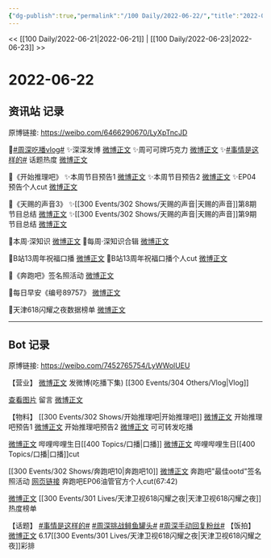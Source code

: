 ```yaml
---
{"dg-publish":true,"permalink":"/100 Daily/2022-06-22/","title":"2022-06-22","created":"2022-12-04T23:22:37.000+08:00","updated":"2023-04-11T14:46:33.000+08:00"}
---
```



<< [[100 Daily/2022-06-21\|2022-06-21]] | [[100 Daily/2022-06-23\|2022-06-23]] >>

# 2022-06-22

## 资讯站 记录

原博链接: https://weibo.com/6466290670/LyXpTncJD

🌟[#周深吃播vlog#](https://s.weibo.com/weibo?q=%23%E5%91%A8%E6%B7%B1%E5%90%83%E6%92%ADvlog%23)
✨深深发博 [微博正文](https://m.weibo.cn/6466290670/4783254509193206)
✨周可可牌巧克力 [微博正文](https://m.weibo.cn/6466290670/4783280077147747)
✨[#事情是这样的#](https://s.weibo.com/weibo?q=%23%E4%BA%8B%E6%83%85%E6%98%AF%E8%BF%99%E6%A0%B7%E7%9A%84%23) 话题热度 [微博正文](https://m.weibo.cn/6466290670/4783279067368007)

🌟《开始推理吧》
✨本周节目预告1 [微博正文](https://m.weibo.cn/6466290670/4783104797181483)
✨本周节目预告2 [微博正文](https://m.weibo.cn/6466290670/4783105090523918)
✨EP04预告个人cut [微博正文](https://m.weibo.cn/6466290670/4783110120015594)

🌟《天赐的声音3》
✨[[300 Events/302 Shows/天赐的声音\|天赐的声音]]第8期节目总结 [微博正文](https://m.weibo.cn/6466290670/4783137530053128)
✨[[300 Events/302 Shows/天赐的声音\|天赐的声音]]第9期节目总结 [微博正文](https://m.weibo.cn/6466290670/4783137538445307)

🌟本周·深知识 [微博正文](https://m.weibo.cn/6466290670/4783134313287871)
🌟每周·深知识合辑 [微博正文](https://m.weibo.cn/6466290670/4783172242114427)

🌟B站13周年祝福口播 [微博正文](https://m.weibo.cn/6466290670/4783154194286831)
🌟B站13周年祝福口播个人cut [微博正文](https://m.weibo.cn/6466290670/4783158677211533)

🌟《奔跑吧》签名照活动 [微博正文](https://m.weibo.cn/6466290670/4783155887739313)

🌟每日早安《编号89757》 [微博正文](https://m.weibo.cn/6466290670/4783096006184644)

🌟天津618闪耀之夜数据榜单 [微博正文](https://m.weibo.cn/6466290670/4783257290278912)

---
## Bot 记录

原博链接: https://weibo.com/7452765754/LyWWolUEU

【营业】
[微博正文](https://m.weibo.cn/1736988591/4783252982465861) 发微博(吃播下集) [[300 Events/304 Others/Vlog\|Vlog]]

[查看图片](https://wx1.sinaimg.cn/large/0088n2Pggy1h3hf566pjkj30yi0flgmj.jpg) 留言 [微博正文](https://m.weibo.cn/1736988591/4782042494272661)

【物料】
[[300 Events/302 Shows/开始推理吧\|开始推理吧]]
[微博正文](https://m.weibo.cn/2162247381/4783099332265000) 开始推理吧预告1
[微博正文](https://m.weibo.cn/2162247381/4783099780531972) 开始推理吧预告2
[微博正文](https://m.weibo.cn/7736960489/4783271713706905) 可可转发吃播

[微博正文](https://m.weibo.cn/5245903632/4783121415536818) 哔哩哔哩生日[[400 Topics/口播\|口播]]
[微博正文](https://m.weibo.cn/6466290670/4783158677211533) 哔哩哔哩生日[[400 Topics/口播\|口播]]cut

[[300 Events/302 Shows/奔跑吧10\|奔跑吧10]]
[微博正文](https://m.weibo.cn/5242381821/4783123172955007) 奔跑吧"最佳ootd"签名照活动
[网页链接](https://weibo.cn/sinaurl?u=https%3A%2F%2Fyoutu.be%2FWUavMNJONqg) 奔跑吧EP06油管官方个人cut(67:42)

[微博正文](https://m.weibo.cn/3960037780/4782466428569238) [[300 Events/301 Lives/天津卫视618闪耀之夜\|天津卫视618闪耀之夜]]热度榜单

【话题】
[#事情是这样的#](https://s.weibo.com/weibo?q=%23%E4%BA%8B%E6%83%85%E6%98%AF%E8%BF%99%E6%A0%B7%E7%9A%84%23)
[#周深挑战鲱鱼罐头#](https://s.weibo.com/weibo?q=%23%E5%91%A8%E6%B7%B1%E6%8C%91%E6%88%98%E9%B2%B1%E9%B1%BC%E7%BD%90%E5%A4%B4%23)
[#周深手动回复粉丝#](https://s.weibo.com/weibo?q=%23%E5%91%A8%E6%B7%B1%E6%89%8B%E5%8A%A8%E5%9B%9E%E5%A4%8D%E7%B2%89%E4%B8%9D%23)
【饭拍】
[微博正文](https://m.weibo.cn/5122158435/4782965492286285) 6.17[[300 Events/301 Lives/天津卫视618闪耀之夜\|天津卫视618闪耀之夜]]彩排
